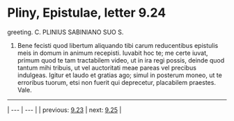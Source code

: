 # Pliny, Epistulae, letter 9.24

greeting. C. PLINIUS SABINIANO SUO S.



1. Bene fecisti quod libertum aliquando tibi carum reducentibus epistulis meis in domum in animum recepisti. Iuvabit hoc te; me certe iuvat, primum quod te tam tractabilem video, ut in ira regi possis, deinde quod tantum mihi tribuis, ut vel auctoritati meae pareas vel precibus indulgeas. Igitur et laudo et gratias ago; simul in posterum moneo, ut te erroribus tuorum, etsi non fuerit qui deprecetur, placabilem praestes. Vale.



---

| --- | --- |
| previous: [9.23](../9.23/) | next: [9.25](../9.25/) |